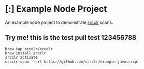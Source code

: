# [:] Example Node Project

An example node project to demonstrate [srcclr](https://www.srcclr.com) scans.


## Try me! this is the test pull test 123456788


```
brew tap srcclr/srcclr
brew install srcclr
srcclr activate
srcclr scan --url https://github.com/srcclr/example-javascript
```
